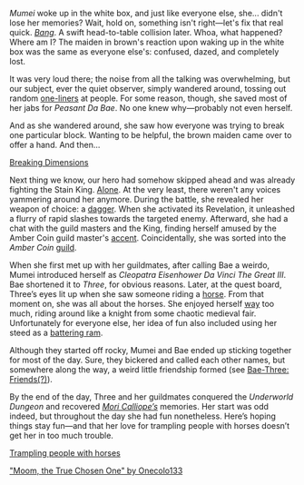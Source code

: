 *Mumei* woke up in the white box, and just like everyone else, she... didn't lose her memories? Wait, hold on, something isn't right—let's fix that real quick. *[Bang](https://www.youtube.com/live/vuij6YTMIzw?feature=shared&t=520)*. A swift head-to-table collision later. Whoa, what happened? Where am I? The maiden in brown's reaction upon waking up in the white box was the same as everyone else's: confused, dazed, and completely lost.

It was very loud there; the noise from all the talking was overwhelming, but our subject, ever the quiet observer, simply wandered around, tossing out random [one-liners](https://www.youtube.com/live/vuij6YTMIzw?feature=shared&t=2327) at people. For some reason, though, she saved most of her jabs for *Peasant Da Bae*. No one knew why—probably not even herself.

And as she wandered around, she saw how everyone was trying to break one particular block. Wanting to be helpful, the brown maiden came over to offer a hand. And then...

[Breaking Dimensions](#embed:https://www.youtube.com/live/vuij6YTMIzw?t=2426)

Next thing we know, our hero had somehow skipped ahead and was already fighting the Stain King. [Alone](https://www.youtube.com/live/vuij6YTMIzw?feature=shared&t=2768). At the very least, there weren't any voices yammering around her anymore. During the battle, she revealed her weapon of choice: a [dagger](https://www.youtube.com/live/vuij6YTMIzw?feature=shared&t=2940). When she activated its Revelation, it unleashed a flurry of rapid slashes towards the targeted enemy. Afterward, she had a chat with the guild masters and the King, finding herself amused by the Amber Coin guild master's [accent](https://www.youtube.com/live/vuij6YTMIzw?feature=shared&t=2987). Coincidentally, she was sorted into the *Amber Coin* [guild](https://www.youtube.com/live/vuij6YTMIzw?feature=shared&t=3306).

When she first met up with her guildmates, after calling Bae a weirdo, Mumei introduced herself as *Cleopatra Eisenhower Da Vinci The Great III*. Bae shortened it to *Three*, for obvious reasons. Later, at the quest board, Three’s eyes lit up when she saw someone riding a [horse](https://www.youtube.com/live/vuij6YTMIzw?feature=shared&t=3947). From that moment on, she was all about the horses. She enjoyed herself [way](https://www.youtube.com/live/vuij6YTMIzw?t=4951s) too much, riding around like a knight from some chaotic medieval fair. Unfortunately for everyone else, her idea of fun also included using her steed as a [battering ram](https://www.youtube.com/live/vuij6YTMIzw?feature=shared&t=5259).

Although they started off rocky, Mumei and Bae ended up sticking together for most of the day. Sure, they bickered and called each other names, but somewhere along the way, a weird little friendship formed (see [Bae-Three: Friends(?)](#edge:bae-moom)).

By the end of the day, Three and her guildmates conquered the *Underworld Dungeon* and recovered *[Mori Calliope’s](https://www.youtube.com/live/vuij6YTMIzw?feature=shared&t=9831)* memories. Her start was odd indeed, but throughout the day she had fun nonetheless. Here’s hoping things stay fun—and that her love for trampling people with horses doesn’t get her in too much trouble.

[Trampling people with horses](#embed:https://www.youtube.com/live/vuij6YTMIzw?t=10378)

["Moom, the True Chosen One" by Onecolo133](https://x.com/Onecolo133/status/1831681269106974738)
